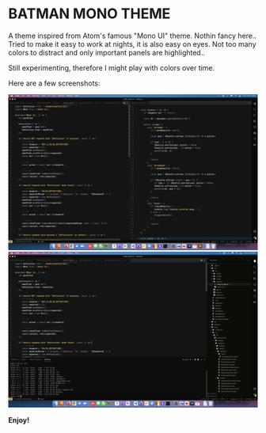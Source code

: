 # BATMAN MONO THEME

A theme inspired from Atom's famous "Mono UI" theme. Nothin fancy here.. Tried to make it easy to work at nights, it is also easy on eyes. Not too many colors to distract and only important panels are highlighted..

Still experimenting, therefore I might play with colors over time.

Here are a few screenshots:

![Main Editor](screenshots/01.png)
![With Panels](screenshots/02.png)

**Enjoy!**
